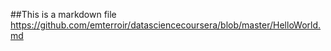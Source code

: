 ##This is a markdown file
https://github.com/emterroir/datasciencecoursera/blob/master/HelloWorld.md
